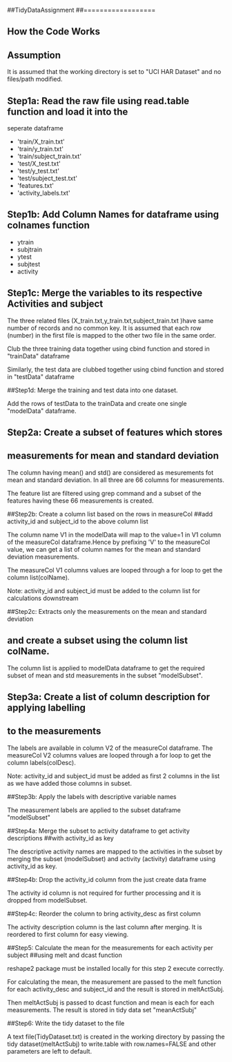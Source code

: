 ##TidyDataAssignment
##==================

## How the Code Works

## Assumption 

It is assumed that the working directory is set to "UCI HAR Dataset" and no 
files/path modified.  

## Step1a: Read the raw file using read.table function and load it into the 
seperate dataframe

- 'train/X_train.txt'
- 'train/y_train.txt'
- 'train/subject_train.txt'  
- 'test/X_test.txt'
- 'test/y_test.txt'
- 'test/subject_test.txt'
- 'features.txt'
- 'activity_labels.txt'

## Step1b: Add Column Names for dataframe using colnames function

- ytrain
- subjtrain
- ytest
- subjtest
- activity

## Step1c: Merge the variables to its respective Activities and subject

The three related files (X_train.txt,y_train.txt,subject_train.txt )have same
number of records and no common key. It is assumed that each row (number) in 
the first file is mapped to the other two file in the same order. 

Club the three training data together using cbind function and stored in 
"trainData" dataframe

Similarly, the test data are clubbed together using cbind function and stored 
in "testData" dataframe 

##Step1d: Merge the training and test data into one dataset.

Add the rows of testData to the trainData and create one single "modelData" 
dataframe.

## Step2a: Create a subset of features which stores
## measurements for mean and standard deviation 

The column having mean() and std() are considered as mesurements fot mean and 
standard deviation.
In all three are 66 columns for measurements.

The feature list are filtered using grep command and a subset of the features 
having these 66 measurements is created.

##Step2b: Create a column list based on the rows in measureCol 
##add activity_id and subject_id to the above column list  

The column name V1 in the modelData will map to the value=1 in V1 column of the
measureCol dataframe.Hence by prefixing 'V' to the measureCol value, we can get 
a list of column names for the mean and standard deviation measurements.

The measureCol V1 columns values are looped through a for loop to get the 
column list(colName).

Note: activity_id and subject_id must be added to the column list for 
calculations downstream   

##Step2c: Extracts only the measurements on the mean and standard deviation 
## and create a subset using the column list colName.

The column list is applied to modelData dataframe to get the required subset 
of mean and std measurements in the subset "modelSubset". 

## Step3a: Create a list of column description for applying labelling 
## to the measurements  

The labels are available in column V2 of the measureCol dataframe.
The measureCol V2 columns values are looped through a for loop to get the 
column labels(colDesc).

Note: activity_id and subject_id must be added as first 2 columns in the list 
as we have added those columns in subset.

##Step3b: Apply the labels with descriptive variable names 
 
The measurement labels are applied to the subset dataframe "modelSubset"

##Step4a: Merge the subset to activity dataframe to get activity descriptions
##with activity_id as key

The descriptive activity names are mapped to the activities in the subset by 
merging the subset (modelSubset) and activity (activity) dataframe using
activity_id as key. 

##Step4b: Drop the activity_id column from the just create data frame

The activity id column is not required for further processing and it is dropped 
from modelSubset.

##Step4c: Reorder the column to bring activity_desc as first column

The activity description column is the last column after merging. It is 
reordered to first column for easy viewing.

##Step5: Calculate the mean for the measurements for each activity per subject
##using melt and dcast function

reshape2 package must be installed locally for this step 2 execute correctly.

For calculating the mean, the measurement are passed to the melt function for 
each activity_desc and subject_id and the result is stored in meltActSubj.

Then meltActSubj is passed to dcast function and mean is each for each 
measurements. The result is stored in tidy data set "meanActSubj"  

##Step6: Write the tidy dataset to the file

A text file(TidyDataset.txt) is created in the working directory by passing the
tidy dataset(meltActSubj) to write.table with row.names=FALSE and other 
parameters are left to default.  
